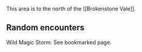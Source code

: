 This area is to the north of the [[Brokenstone Vale]]. 

## Random encounters

Wild Magic Storm: See bookmarked page.
